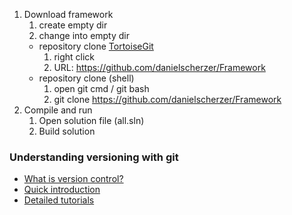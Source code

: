 1. Download framework
	1. create empty dir
	1. change into empty dir
	+ repository clone [TortoiseGit](https://tortoisegit.org/)
		1. right click <git clone...>
		1. URL: https://github.com/danielscherzer/Framework
	+ repository clone (shell)
		1. open git cmd / git bash
		1. git clone https://github.com/danielscherzer/Framework
1. Compile and run
	1. Open solution file (all.sln)
	1. Build solution
	
### Understanding versioning with git
+ [What is version control?](https://de.atlassian.com/git/tutorials/what-is-version-control)
+ [Quick introduction](https://rogerdudler.github.io/git-guide/index.de.html)
+ [Detailed tutorials](https://de.atlassian.com/git/tutorials/)
